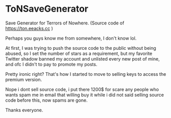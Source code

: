 # ToNSaveGenerator
Save Generator for Terrors of Nowhere. (Source code of https://ton.eeacks.cc )

Perhaps you guys know me from somewhere, I don't know lol.

At first, I was trying to push the source code to the public without being abused, so I set the number of stars as a requirement, but my favorite Twitter shadow banned my account and unlisted every new post of mine, and ofc I didn't to pay to promote my posts. 

Pretty ironic right? That's how I started to move to selling keys to access the premium version.

Nope i dont sell source code, i put there 1200$ for scare any people who wants spam me in email that willing buy it while i did not said selling source code before this, now spams are gone.

Thanks everyone.
